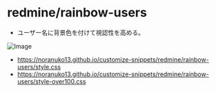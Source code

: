# redmine/rainbow-users

- ユーザー名に背景色を付けて視認性を高める。

![Image](https://noranuko13.github.io/customize-snippets/redmine/rainbow-users/image.png)

- <https://noranuko13.github.io/customize-snippets/redmine/rainbow-users/style.css>
- <https://noranuko13.github.io/customize-snippets/redmine/rainbow-users/style-over100.css>
